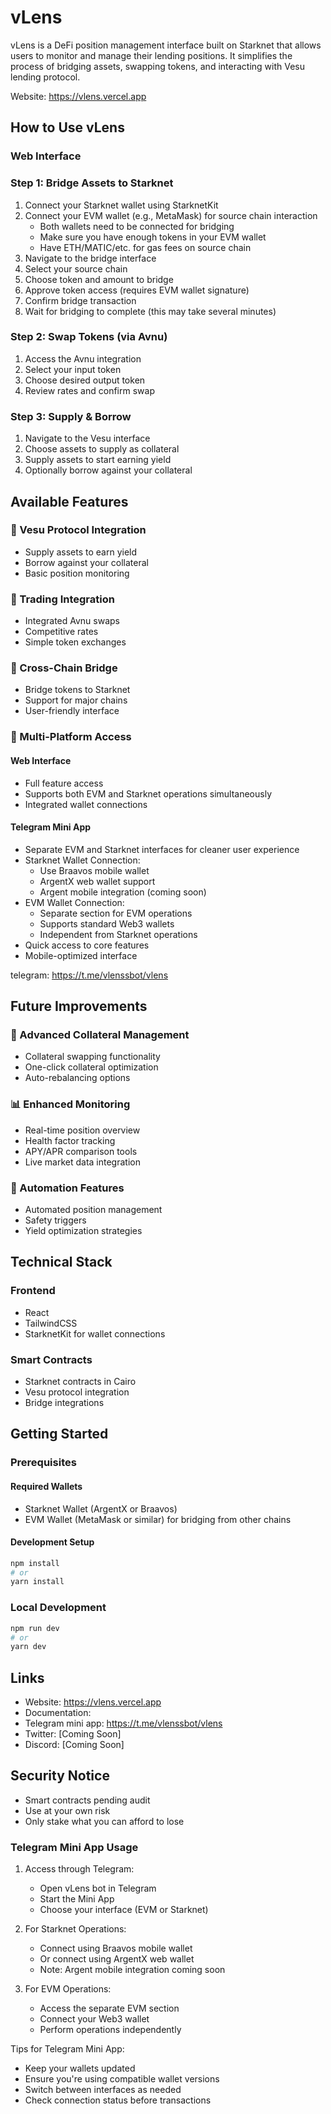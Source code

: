 # vLens

vLens is a  DeFi position management interface built on Starknet that allows users to monitor and manage their lending positions. It simplifies the process of bridging assets, swapping tokens, and interacting with Vesu lending protocol.

Website: https://vlens.vercel.app



## How to Use vLens

### Web Interface


### Step 1: Bridge Assets to Starknet
1. Connect your Starknet wallet using StarknetKit
2. Connect your EVM wallet (e.g., MetaMask) for source chain interaction
   - Both wallets need to be connected for bridging
   - Make sure you have enough tokens in your EVM wallet
   - Have ETH/MATIC/etc. for gas fees on source chain
3. Navigate to the bridge interface
4. Select your source chain
5. Choose token and amount to bridge
6. Approve token access (requires EVM wallet signature)
7. Confirm bridge transaction
8. Wait for bridging to complete (this may take several minutes)

### Step 2: Swap Tokens (via Avnu)
1. Access the Avnu integration
2. Select your input token
3. Choose desired output token
4. Review rates and confirm swap

### Step 3: Supply & Borrow
1. Navigate to the Vesu interface
2. Choose assets to supply as collateral
3. Supply assets to start earning yield
4. Optionally borrow against your collateral

## Available Features

### 🏦 Vesu Protocol Integration
- Supply assets to earn yield
- Borrow against your collateral
- Basic position monitoring

### 💱 Trading Integration
- Integrated Avnu swaps
- Competitive rates
- Simple token exchanges

### 🌉 Cross-Chain Bridge
- Bridge tokens to Starknet
- Support for major chains
- User-friendly interface

### 📱 Multi-Platform Access

#### Web Interface
- Full feature access
- Supports both EVM and Starknet operations simultaneously
- Integrated wallet connections

#### Telegram Mini App
- Separate EVM and Starknet interfaces for cleaner user experience
- Starknet Wallet Connection:
  - Use Braavos mobile wallet
  - ArgentX web wallet support
  - Argent mobile integration (coming soon)
- EVM Wallet Connection:
  - Separate section for EVM operations
  - Supports standard Web3 wallets
  - Independent from Starknet operations
- Quick access to core features
- Mobile-optimized interface

telegram: https://t.me/vlenssbot/vlens

## Future Improvements

### 🔄 Advanced Collateral Management
- Collateral swapping functionality
- One-click collateral optimization
- Auto-rebalancing options

### 📊 Enhanced Monitoring
- Real-time position overview
- Health factor tracking
- APY/APR comparison tools
- Live market data integration

### 🤖 Automation Features
- Automated position management
- Safety triggers
- Yield optimization strategies

## Technical Stack

### Frontend
- React
- TailwindCSS
- StarknetKit for wallet connections

### Smart Contracts
- Starknet contracts in Cairo
- Vesu protocol integration
- Bridge integrations

## Getting Started

### Prerequisites

#### Required Wallets
- Starknet Wallet (ArgentX or Braavos)
- EVM Wallet (MetaMask or similar) for bridging from other chains

#### Development Setup
```bash
npm install
# or
yarn install
```

### Local Development
```bash
npm run dev
# or
yarn dev
```

## Links
- Website: https://vlens.vercel.app
- Documentation:
- Telegram mini app: https://t.me/vlenssbot/vlens
- Twitter: [Coming Soon]
- Discord: [Coming Soon]

## Security Notice
- Smart contracts pending audit
- Use at your own risk
- Only stake what you can afford to lose

### Telegram Mini App Usage

1. Access through Telegram:
   - Open vLens bot in Telegram
   - Start the Mini App
   - Choose your interface (EVM or Starknet)

2. For Starknet Operations:
   - Connect using Braavos mobile wallet
   - Or connect using ArgentX web wallet
   - Note: Argent mobile integration coming soon

3. For EVM Operations:
   - Access the separate EVM section
   - Connect your Web3 wallet
   - Perform operations independently

Tips for Telegram Mini App:
- Keep your wallets updated
- Ensure you're using compatible wallet versions
- Switch between interfaces as needed
- Check connection status before transactions

